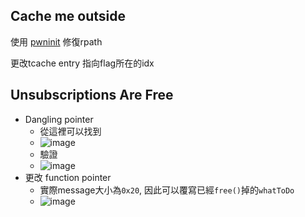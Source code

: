 ## Cache me outside
使用 [pwninit](https://github.com/io12/pwninit) 修復rpath

更改tcache entry 指向flag所在的idx

## Unsubscriptions Are Free
- Dangling pointer
    - 從這裡可以找到
    - ![image](https://raw.githubusercontent.com/wh00am1/ctf-solve/main/picoGym/IMGs/1.png)
    - 驗證
    - ![image](https://raw.githubusercontent.com/wh00am1/ctf-solve/main/picoGym/IMGs/3.png)
- 更改 function pointer
    - 實際message大小為`0x20`, 因此可以覆寫已經`free()`掉的`whatToDo`
    - ![image](https://raw.githubusercontent.com/wh00am1/ctf-solve/main/picoGym/IMGs/2.png)

